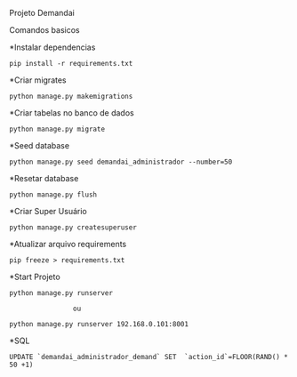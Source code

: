 Projeto Demandai

Comandos basicos

*Instalar dependencias 

    pip install -r requirements.txt

*Criar migrates

    python manage.py makemigrations

*Criar tabelas no banco de dados

    python manage.py migrate
    
*Seed database
    
    python manage.py seed demandai_administrador --number=50
    
*Resetar database 

    python manage.py flush 
    
*Criar Super Usuário

    python manage.py createsuperuser
    
*Atualizar arquivo requirements

    pip freeze > requirements.txt
    
*Start Projeto 

    python manage.py runserver
    
                    ou
    
    python manage.py runserver 192.168.0.101:8001
    
*SQL

    UPDATE `demandai_administrador_demand` SET  `action_id`=FLOOR(RAND() * 50 +1)

